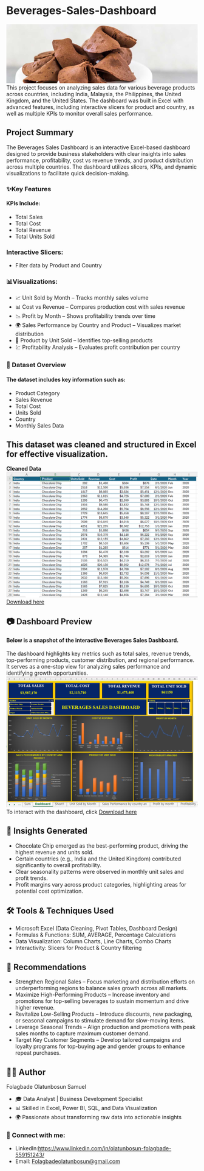 # Beverages-Sales-Dashboard
![](Choco.jpg)
This project focuses on analyzing sales data for various beverage products across countries, including India, Malaysia, the Philippines, the United Kingdom, and the United States. The dashboard was built in Excel with advanced features, including interactive slicers for product and country, as well as multiple KPIs to monitor overall sales performance.
## Project Summary
The Beverages Sales Dashboard is an interactive Excel-based dashboard designed to provide business stakeholders with clear insights into sales performance, profitability, cost vs revenue trends, and product distribution across multiple countries. The dashboard utilizes slicers, KPIs, and dynamic visualizations to facilitate quick decision-making.
### ✨Key Features
#### KPIs Include:
- Total Sales
- Total Cost
- Total Revenue
- Total Units Sold
### Interactive Slicers:
- Filter data by Product and Country
### 📊Visualizations:
- 📈 Unit Sold by Month – Tracks monthly sales volume
- 📊 Cost vs Revenue – Compares production cost with sales revenue
- 📉 Profit by Month – Shows profitability trends over time
- 🌍 Sales Performance by Country and Product – Visualizes market distribution
- 🥇 Product by Unit Sold – Identifies top-selling products
- 💹 Profitability Analysis – Evaluates profit contribution per country
### 📂 Dataset Overview
#### The dataset includes key information such as:
- Product Category
- Sales Revenue
- Total Cost
- Units Sold
- Country
- Monthly Sales Data
## This dataset was cleaned and structured in Excel for effective visualization.
  **Cleaned Data**
   ![](Cleaneddata1.png)
   [Download here](Beverages_Cleaneddata.xlsx)
## 📷 Dashboard Preview
#### Below is a snapshot of the interactive Beverages Sales Dashboard.
The dashboard highlights key metrics such as total sales, revenue trends, top-performing products, customer distribution, and regional performance.
It serves as a one-stop view for analyzing sales performance and identifying growth opportunities.
![](Dashbord.png)
To interact with the dashboard, click [Download here](Beverages_Dashbord1.xlxs)
## 🔑 Insights Generated
- Chocolate Chip emerged as the best-performing product, driving the highest revenue and units sold.
- Certain countries (e.g., India and the United Kingdom) contributed significantly to overall profitability.
- Clear seasonality patterns were observed in monthly unit sales and profit trends.
- Profit margins vary across product categories, highlighting areas for potential cost optimization.
## 🛠 Tools & Techniques Used
- Microsoft Excel (Data Cleaning, Pivot Tables, Dashboard Design)
- Formulas & Functions: SUM, AVERAGE, Percentage Calculations
- Data Visualization: Column Charts, Line Charts, Combo Charts
- Interactivity: Slicers for Product & Country filtering
## 📌 Recommendations
- Strengthen Regional Sales – Focus marketing and distribution efforts on underperforming regions to balance sales growth across all markets.
- Maximize High-Performing Products – Increase inventory and promotions for top-selling beverages to sustain momentum and drive higher revenue.
- Revitalize Low-Selling Products – Introduce discounts, new packaging, or seasonal campaigns to stimulate demand for slow-moving items.
- Leverage Seasonal Trends – Align production and promotions with peak sales months to capture maximum customer demand.
- Target Key Customer Segments – Develop tailored campaigns and loyalty programs for top-buying age and gender groups to enhance repeat purchases.

## 👨‍💻 Author
Folagbade Olatunbosun Samuel
- 🎓 Data Analyst | Business Development Specialist
- 📊 Skilled in Excel, Power BI, SQL, and Data Visualization
- 🌍 Passionate about transforming raw data into actionable insights
### 🔗 Connect with me:
- LinkedIn:https://www.linkedin.com/in/olatunbosun-folagbade-559151243/
- Email: Folagbadeolatunbosun@gmail.com












   
   








